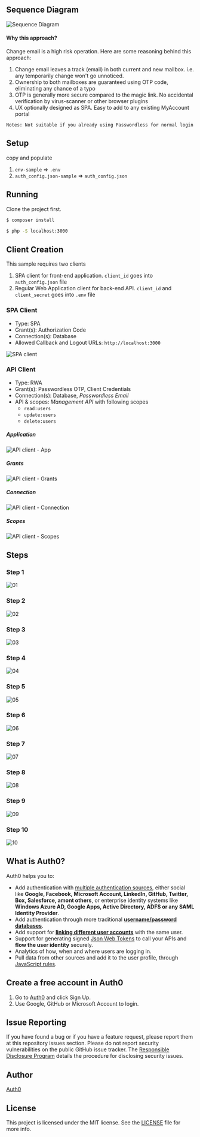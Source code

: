 ## Sequence Diagram
![Sequence Diagram](screenshots/sequence-diagram.png)

#### Why this approach?
Change email is a high risk operation. Here are some reasoning behind this approach:

1. Change email leaves a track (email) in both current and new mailbox. i.e. any temporarily change won't go unnoticed.
2. Ownership to both mailboxes are guaranteed using OTP code, eliminating any chance of a typo
3. OTP is generally more secure compared to the magic link. No accidental verification by virus-scanner or other browser plugins       
4. UX optionally designed as SPA. Easy to add to any existing MyAccount portal 

```
Notes: Not suitable if you already using Passwordless for normal login 
```

## Setup
copy and populate 
1. `env-sample` => `.env`
2. `auth_config.json-sample` => `auth_config.json`

## Running
Clone the project first.

```bash
$ composer install

$ php -S localhost:3000 
```

## Client Creation
This sample requires two clients
1. SPA client for front-end application. `client_id` goes into `auth_config.json` file
2. Regular Web Application client for back-end API. `client_id` and `client_secret` goes into `.env` file

### SPA Client
- Type: SPA
- Grant(s): Authorization Code
- Connection(s): Database
- Allowed Callback and Logout URLs: `http://localhost:3000`

![SPA client](screenshots/setup-spa-client.png)

### API Client
- Type: RWA
- Grant(s): Passwordless OTP, Client Credentials
- Connection(s): Database, *Passwordless Email*
- API & scopes: *Management API* with following scopes
    - `read:users`
    - `update:users`
    - `delete:users`

##### Application  
![API client - App](screenshots/setup-api-client.png)

##### Grants
![API client - Grants](screenshots/setup-api-grants.png)

##### Connection
![API client - Connection](screenshots/setup-api-connection.png)
  
##### Scopes
![API client - Scopes](screenshots/setup-api-scopes.png)

## Steps

### Step 1
![01](screenshots/01.png)

### Step 2
![02](screenshots/02.png)

### Step 3
![03](screenshots/03.png)

### Step 4
![04](screenshots/04.png)

### Step 5
![05](screenshots/05.png)

### Step 6
![06](screenshots/06.png)

### Step 7
![07](screenshots/07.png)

### Step 8
![08](screenshots/08.png)

### Step 9
![09](screenshots/09.png)

### Step 10
![10](screenshots/10.png)


## What is Auth0?

Auth0 helps you to:

* Add authentication with [multiple authentication sources](https://docs.auth0.com/identityproviders), either social like **Google, Facebook, Microsoft Account, LinkedIn, GitHub, Twitter, Box, Salesforce, amont others**, or enterprise identity systems like **Windows Azure AD, Google Apps, Active Directory, ADFS or any SAML Identity Provider**.
* Add authentication through more traditional **[username/password databases](https://docs.auth0.com/mysql-connection-tutorial)**.
* Add support for **[linking different user accounts](https://docs.auth0.com/link-accounts)** with the same user.
* Support for generating signed [Json Web Tokens](https://docs.auth0.com/jwt) to call your APIs and **flow the user identity** securely.
* Analytics of how, when and where users are logging in.
* Pull data from other sources and add it to the user profile, through [JavaScript rules](https://docs.auth0.com/rules).

## Create a free account in Auth0

1. Go to [Auth0](https://auth0.com) and click Sign Up.
2. Use Google, GitHub or Microsoft Account to login.

## Issue Reporting

If you have found a bug or if you have a feature request, please report them at this repository issues section. Please do not report security vulnerabilities on the public GitHub issue tracker. The [Responsible Disclosure Program](https://auth0.com/whitehat) details the procedure for disclosing security issues.

## Author

[Auth0](https://auth0.com)

## License

This project is licensed under the MIT license. See the [LICENSE](LICENSE.txt) file for more info.
